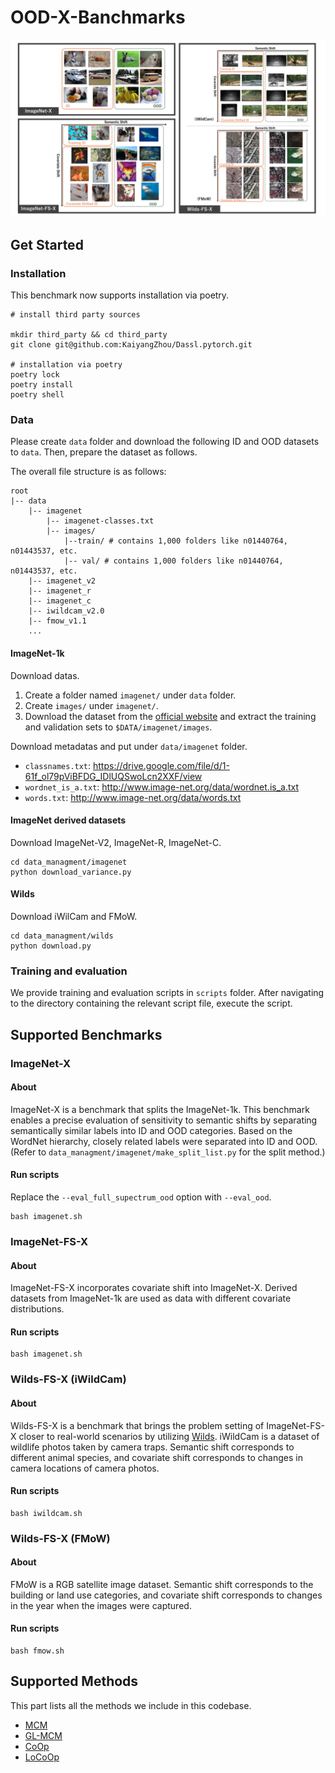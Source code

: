 # OOD-X-Banchmarks

![ood_x_benchmark](figures/ood_x_benchmark.png)

## Get Started

### Installation


This benchmark now supports installation via poetry.

```
# install third party sources

mkdir third_party && cd third_party
git clone git@github.com:KaiyangZhou/Dassl.pytorch.git

# installation via poetry
poetry lock
poetry install
poetry shell

```


### Data

Please create `data` folder and download the following ID and OOD datasets to `data`.
Then, prepare the dataset as follows.


The overall file structure is as follows:


```
root
|-- data
    |-- imagenet
        |-- imagenet-classes.txt
        |-- images/
            |--train/ # contains 1,000 folders like n01440764, n01443537, etc.
            |-- val/ # contains 1,000 folders like n01440764, n01443537, etc.
    |-- imagenet_v2
    |-- imagenet_r
    |-- imagenet_c
    |-- iwildcam_v2.0
    |-- fmow_v1.1
    ...
```


#### ImageNet-1k

Download datas. 

1. Create a folder named `imagenet/` under `data` folder.
2. Create `images/` under `imagenet/`.
3. Download the dataset from the [official website](https://image-net.org/index.php) and extract the training and validation sets to `$DATA/imagenet/images`.

Download metadatas and put under  `data/imagenet` folder.

- `classnames.txt`: https://drive.google.com/file/d/1-61f_ol79pViBFDG_IDlUQSwoLcn2XXF/view
- `wordnet_is_a.txt`: http://www.image-net.org/data/wordnet.is_a.txt
- `words.txt`: http://www.image-net.org/data/words.txt


#### ImageNet derived datasets

Download ImageNet-V2, ImageNet-R, ImageNet-C.

```
cd data_managment/imagenet
python download_variance.py
```


#### Wilds

Download iWilCam and FMoW.

```
cd data_managment/wilds
python download.py
```


### Training and evaluation

We provide training and evaluation scripts in `scripts` folder.
After navigating to the directory containing the relevant script file, execute the script.


## Supported Benchmarks


### ImageNet-X


#### About


ImageNet-X is a benchmark that splits the ImageNet-1k.
This benchmark enables a precise evaluation of sensitivity to semantic shifts by separating semantically similar labels into ID and OOD categories.
Based on the WordNet hierarchy, closely related labels were separated into ID and OOD.
(Refer to `data_managment/imagenet/make_split_list.py` for the split method.)


#### Run scripts

Replace the `--eval_full_supectrum_ood` option with `--eval_ood`.

```
bash imagenet.sh
```


### ImageNet-FS-X
#### About


ImageNet-FS-X incorporates covariate shift into ImageNet-X.
Derived datasets from ImageNet-1k are used as data with different covariate distributions. 


#### Run scripts


```
bash imagenet.sh
```

### Wilds-FS-X (iWildCam)
#### About


Wilds-FS-X is a benchmark that brings the problem setting of ImageNet-FS-X closer to real-world scenarios by utilizing [Wilds](https://wilds.stanford.edu/datasets/).
iWildCam is a dataset of wildlife photos taken by camera traps.
Semantic shift corresponds to different animal species, and covariate shift corresponds to changes in camera locations of camera photos.

#### Run scripts


```
bash iwildcam.sh
```

### Wilds-FS-X (FMoW)
#### About


FMoW is a RGB satellite image dataset. 
Semantic shift corresponds to the building or land use categories, and covariate shift corresponds to changes in the year when the images were captured.

#### Run scripts


```
bash fmow.sh
```


## Supported Methods

This part lists all the methods we include in this codebase.

- [MCM](https://arxiv.org/abs/2211.13445)
- [GL-MCM](https://arxiv.org/abs/2304.04521)
- [CoOp](https://arxiv.org/abs/2109.01134)
- [LoCoOp](https://arxiv.org/abs/2306.01293)

